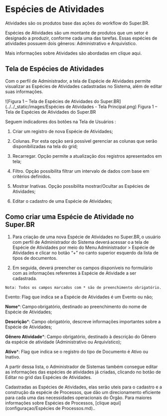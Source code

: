 # Espécies de Atividades


Atividades são os produtos base das ações do workflow do Super.BR.  

Espécies de Atividades são um montante de produtos que um setor é designado a produzir, conforme cada uma das tarefas. Essas espécies de atividades possuem dois gêneros: Administrativo e Arquivístico. 

Mais informações sobre Atividades são abordadas em clique aqui.  

 

## Tela de Espécies de Atividades 

Com o perfil de Administrador, a tela de Espécie de Atividades permite visualizar as Espécies de Atividades cadastradas no Sistema, além de editar suas informações. 

 

![Figura 1 – Tela de Espécies de Atividades do Super.BR](../../_static/images/Espécies de Atividades - Tela Principal.png)
Figura 1 – Tela de Espécies de Atividades do Super.BR 

Seguem indicadores dos botões na Tela de Usuários : 

1. Criar um registro de nova Espécie de Atividades; 

2. Colunas. Por esta opção será possível gerenciar as colunas que serão disponibilizadas na tela do grid; 

3. Recarregar. Opção permite a atualização dos registros apresentados em tela; 

4. Filtro. Opção possibilita filtrar um intervalo de dados com base em critérios definidos. 

5. Mostrar Inativas. Opção possibilita mostrar/Ocultar as Espécies de Atividades;  

6. Editar o cadastro de uma Espécie de Atividades; 

 

## Como criar uma Espécie de Atividade no Super.BR 

 

1. Para criação de uma nova Espécie de Atividades no Super.BR, o usuário com perfil de Administrador do Sistema deverá acessar o a tela de Espécie de Atividades por meio do Menu Administrador > Espécie de Atividades e clicar no botão “+” no canto superior esquerdo da lista de tipos de documentos. 

2. Em seguida, deverá preencher os campos disponíveis no formulário com as informações referentes à Espécie de Atividade a ser cadastrada.   

```{note}
Nota: Todos os campos marcados com * são de preenchimento obrigatório. 
```

Evento: Flag que indica se a Espécie de Atividades é um Evento ou não; 

**Nome***: Campo obrigatório, destinado ao preenchimento do nome de Espécie de Atividades; 

**Descrição***: Campo obrigatório, descreve informações importantes sobre a Espécie de Atividades; 

**Gênero Atividade***: Campo obrigatório, destinado à descrição do Gênero da espécie de atividade (Administrativo ou Arquivístico); 

**Ativo***: Flag que indica se o registro do tipo de Documento é Ativo ou Inativo. 

 

A partir dessa lista, o Administrador de Sistemas também consegue editar as informações das espécies de atividades já criadas, clicando no botão de Editar no grid das Espécies de Atividades.  

Cadastradas as Espécies de Atividades, elas serão uteis para o cadastro e a construção da espécie de Processos, que dão um direcionamento eficiente para cada uma das necessidades operacionais do Órgão.  Para maiores informações sobre Espécies de Processos, [clique aqui](configuraçao/Espécies de Processos.md).. 

 